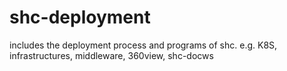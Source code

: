 # shc-deployment

includes the deployment process and programs of shc.
e.g. K8S, infrastructures, middleware,  360view, shc-docws